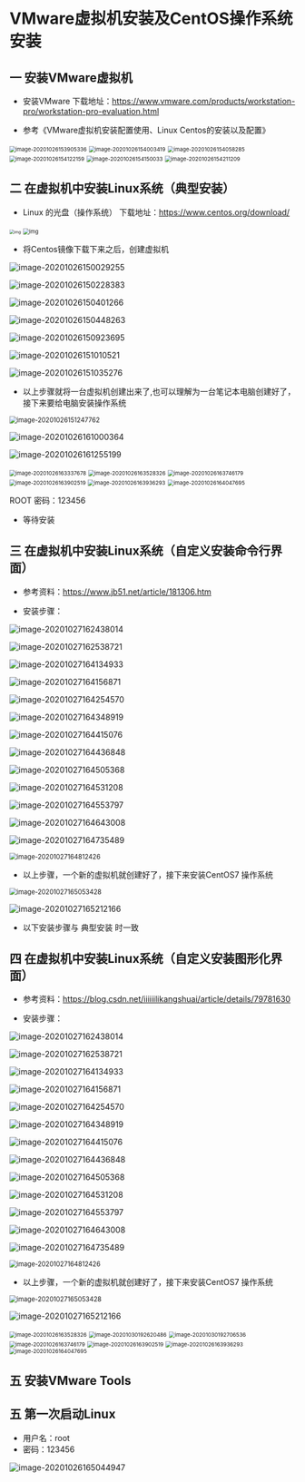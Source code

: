 # VMware虚拟机安装及CentOS操作系统安装

## 一 安装VMware虚拟机

- 安装VMware  下载地址：https://www.vmware.com/products/workstation-pro/workstation-pro-evaluation.html

- 参考《VMware虚拟机安装配置使用、Linux Centos的安装以及配置》

<img src="https://raw.githubusercontent.com/lzgkj1992/markdown_images/master/image-20201026153905336.png" alt="image-20201026153905336" style="zoom: 67%;" />

<img src="https://raw.githubusercontent.com/lzgkj1992/markdown_images/master/image-20201026154003419.png" alt="image-20201026154003419" style="zoom:67%;" />

<img src="https://raw.githubusercontent.com/lzgkj1992/markdown_images/master/image-20201026154058285.png" alt="image-20201026154058285" style="zoom:67%;" />

<img src="https://raw.githubusercontent.com/lzgkj1992/markdown_images/master/image-20201026154122159.png" alt="image-20201026154122159" style="zoom:67%;" />

<img src="https://raw.githubusercontent.com/lzgkj1992/markdown_images/master/image-20201026154150033.png" alt="image-20201026154150033" style="zoom:67%;" />

<img src="C:/Users/lizhe427/AppData/Roaming/Typora/typora-user-images/image-20201026154211209.png" alt="image-20201026154211209" style="zoom: 67%;" />

## 二 在虚拟机中安装Linux系统（典型安装）

- Linux 的光盘（操作系统） 下载地址：https://www.centos.org/download/

<img src="https://raw.githubusercontent.com/lzgkj1992/markdown_images/master/JdOnline20201026145306.png" alt="img" style="zoom: 50%;" />

<img src="https://raw.githubusercontent.com/lzgkj1992/markdown_images/master/JdOnline20201026145036.png" alt="img" style="zoom: 67%;" />

- 将Centos镜像下载下来之后，创建虚拟机

![image-20201026150029255](https://raw.githubusercontent.com/lzgkj1992/markdown_images/master/image-20201026150029255.png)

![image-20201026150228383](https://raw.githubusercontent.com/lzgkj1992/markdown_images/master/image-20201026150228383.png)

![image-20201026150401266](https://raw.githubusercontent.com/lzgkj1992/markdown_images/master/image-20201026150401266.png)

![image-20201026150448263](https://raw.githubusercontent.com/lzgkj1992/markdown_images/master/image-20201026150448263.png)

![image-20201026150923695](https://raw.githubusercontent.com/lzgkj1992/markdown_images/master/image-20201026150923695.png)

![image-20201026151010521](https://raw.githubusercontent.com/lzgkj1992/markdown_images/master/image-20201026151010521.png)

![image-20201026151035276](https://raw.githubusercontent.com/lzgkj1992/markdown_images/master/image-20201026151035276.png)

- 以上步骤就将一台虚拟机创建出来了,也可以理解为一台笔记本电脑创建好了，接下来要给电脑安装操作系统

<img src="https://raw.githubusercontent.com/lzgkj1992/markdown_images/master/image-20201026151247762.png" alt="image-20201026151247762" style="zoom: 80%;" />



![image-20201026161000364](https://raw.githubusercontent.com/lzgkj1992/markdown_images/master/image-20201026161000364.png)

![image-20201026161255199](https://raw.githubusercontent.com/lzgkj1992/markdown_images/master/image-20201026161255199.png)



<img src="https://raw.githubusercontent.com/lzgkj1992/markdown_images/master/image-20201026163337678.png" alt="image-20201026163337678" style="zoom: 67%;" />

<img src="https://raw.githubusercontent.com/lzgkj1992/markdown_images/master/image-20201026163528326.png" alt="image-20201026163528326" style="zoom:67%;" />

<img src="https://raw.githubusercontent.com/lzgkj1992/markdown_images/master/image-20201026163746179.png" alt="image-20201026163746179" style="zoom:67%;" />

<img src="https://raw.githubusercontent.com/lzgkj1992/markdown_images/master/image-20201026163902519.png" alt="image-20201026163902519" style="zoom:67%;" />

<img src="https://raw.githubusercontent.com/lzgkj1992/markdown_images/master/image-20201026163936293.png" alt="image-20201026163936293" style="zoom:67%;" />

<img src="https://raw.githubusercontent.com/lzgkj1992/markdown_images/master/image-20201026164047695.png" alt="image-20201026164047695" style="zoom:67%;" />

ROOT 密码：123456

- 等待安装

## 三 在虚拟机中安装Linux系统（自定义安装命令行界面）

- 参考资料：https://www.jb51.net/article/181306.htm

- 安装步骤：

<img src="https://raw.githubusercontent.com/lzgkj1992/markdown_images/master/image-20201027162438014.png" alt="image-20201027162438014"  />

![image-20201027162538721](https://raw.githubusercontent.com/lzgkj1992/markdown_images/master/image-20201027162538721.png)

![image-20201027164134933](https://raw.githubusercontent.com/lzgkj1992/markdown_images/master/image-20201027164134933.png)

![image-20201027164156871](https://raw.githubusercontent.com/lzgkj1992/markdown_images/master/image-20201027164156871.png)

![image-20201027164254570](https://raw.githubusercontent.com/lzgkj1992/markdown_images/master/image-20201027164254570.png)

![image-20201027164348919](https://raw.githubusercontent.com/lzgkj1992/markdown_images/master/image-20201027164348919.png)

![image-20201027164415076](https://raw.githubusercontent.com/lzgkj1992/markdown_images/master/image-20201027164415076.png)

![image-20201027164436848](https://raw.githubusercontent.com/lzgkj1992/markdown_images/master/image-20201027164436848.png)

![image-20201027164505368](https://raw.githubusercontent.com/lzgkj1992/markdown_images/master/image-20201027164505368.png)

![image-20201027164531208](https://raw.githubusercontent.com/lzgkj1992/markdown_images/master/image-20201027164531208.png)

![image-20201027164553797](https://raw.githubusercontent.com/lzgkj1992/markdown_images/master/image-20201027164553797.png)

![image-20201027164643008](https://raw.githubusercontent.com/lzgkj1992/markdown_images/master/image-20201027164643008.png)

![image-20201027164735489](https://raw.githubusercontent.com/lzgkj1992/markdown_images/master/image-20201027164735489.png)

<img src="https://raw.githubusercontent.com/lzgkj1992/markdown_images/master/image-20201027164812426.png" alt="image-20201027164812426" style="zoom:80%;" />

- 以上步骤，一个新的虚拟机就创建好了，接下来安装CentOS7 操作系统

<img src="https://raw.githubusercontent.com/lzgkj1992/markdown_images/master/image-20201027165053428.png" alt="image-20201027165053428" style="zoom:80%;" />

![image-20201027165212166](https://raw.githubusercontent.com/lzgkj1992/markdown_images/master/image-20201027165212166.png)

- 以下安装步骤与 典型安装 时一致

## 四 在虚拟机中安装Linux系统（自定义安装图形化界面）

- 参考资料：https://blog.csdn.net/iiiiiilikangshuai/article/details/79781630

- 安装步骤：

<img src="https://raw.githubusercontent.com/lzgkj1992/markdown_images/master/image-20201027162438014.png" alt="image-20201027162438014"  />

![image-20201027162538721](https://raw.githubusercontent.com/lzgkj1992/markdown_images/master/image-20201027162538721.png)

![image-20201027164134933](https://raw.githubusercontent.com/lzgkj1992/markdown_images/master/image-20201027164134933.png)

![image-20201027164156871](https://raw.githubusercontent.com/lzgkj1992/markdown_images/master/image-20201027164156871.png)

![image-20201027164254570](https://raw.githubusercontent.com/lzgkj1992/markdown_images/master/image-20201027164254570.png)

![image-20201027164348919](https://raw.githubusercontent.com/lzgkj1992/markdown_images/master/image-20201027164348919.png)

![image-20201027164415076](https://raw.githubusercontent.com/lzgkj1992/markdown_images/master/image-20201027164415076.png)

![image-20201027164436848](https://raw.githubusercontent.com/lzgkj1992/markdown_images/master/image-20201027164436848.png)

![image-20201027164505368](https://raw.githubusercontent.com/lzgkj1992/markdown_images/master/image-20201027164505368.png)

![image-20201027164531208](https://raw.githubusercontent.com/lzgkj1992/markdown_images/master/image-20201027164531208.png)

![image-20201027164553797](https://raw.githubusercontent.com/lzgkj1992/markdown_images/master/image-20201027164553797.png)

![image-20201027164643008](https://raw.githubusercontent.com/lzgkj1992/markdown_images/master/image-20201027164643008.png)

![image-20201027164735489](https://raw.githubusercontent.com/lzgkj1992/markdown_images/master/image-20201027164735489.png)

<img src="https://raw.githubusercontent.com/lzgkj1992/markdown_images/master/image-20201027164812426.png" alt="image-20201027164812426" style="zoom:80%;" />

- 以上步骤，一个新的虚拟机就创建好了，接下来安装CentOS7 操作系统

<img src="https://raw.githubusercontent.com/lzgkj1992/markdown_images/master/image-20201027165053428.png" alt="image-20201027165053428" style="zoom:80%;" />

![image-20201027165212166](https://raw.githubusercontent.com/lzgkj1992/markdown_images/master/image-20201027165212166.png)

<img src="https://raw.githubusercontent.com/lzgkj1992/markdown_images/master/image-20201026163528326.png" alt="image-20201026163528326" style="zoom:67%;" />

<img src="https://raw.githubusercontent.com/lzgkj1992/markdown_images/master/image-20201030192620486.png" alt="image-20201030192620486" style="zoom: 67%;" />

<img src="https://raw.githubusercontent.com/lzgkj1992/markdown_images/master/image-20201030192706536.png" alt="image-20201030192706536" style="zoom:67%;" />

<img src="https://raw.githubusercontent.com/lzgkj1992/markdown_images/master/image-20201026163746179.png" alt="image-20201026163746179" style="zoom:67%;" />

<img src="https://raw.githubusercontent.com/lzgkj1992/markdown_images/master/image-20201026163902519.png" alt="image-20201026163902519" style="zoom:67%;" />

<img src="https://raw.githubusercontent.com/lzgkj1992/markdown_images/master/image-20201026163936293.png" alt="image-20201026163936293" style="zoom:67%;" />

<img src="https://raw.githubusercontent.com/lzgkj1992/markdown_images/master/image-20201026164047695.png" alt="image-20201026164047695" style="zoom:67%;" />

## 五 安装VMware Tools





## 五 第一次启动Linux

- 用户名：root 
- 密码：123456

![image-20201026165044947](https://raw.githubusercontent.com/lzgkj1992/markdown_images/master/image-20201026165044947.png)